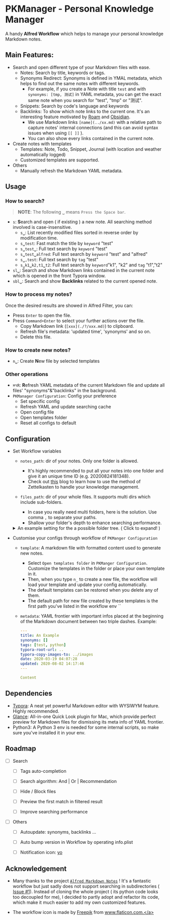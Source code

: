 # PKManager - Personal Knowledge Manager

A handy **Alfred Workflow** which helps to manage your personal knowledge Markdown notes.



## Main Features:

- Search and open different type of your Markdown files with ease.
    - Notes: Search by title, keywords or tags.
    - Synonyms Redirect: Synonyms is defined in YMAL metadata, which helps to find out the same notes with different keywords.
        - For example, if you create a Note with title `test` and with `synonyms: [tmp, 测试]` in YAML metadata, you can get the exact same note when you search for "test", "tmp" or "测试".
    - Snippets: Search by code's language and keywords
    - Backlinks: To show which note links to the current one. It's an interesting feature motivated by [Roam](https://roamresearch.com/) and [Obsidian](https://obsidian.md/).
        - We use Markdown links `[name](../xx.md)` with a relative path to capture notes' internal connections (and this can avoid syntax issues when using `[[ ]]` ).
        - You can also show every links contained in the current note.
- Create notes with templates
  - Templates: Note, Todo, Snippet, Journal (with location and weather automatically logged)
  - Customized templates are supported.
- Others
    - Manually refresh the Markdown YAML metadata.



## Usage

### How to search?

> **NOTE**: The following `␣` means `Press the Space bar`.

- `s`: **S**earch and open ( if existing ) a new note. All searching method involved is case-insensitive.
    - `s␣`: List recently modified files sorted in reverse order by modification time.
    - `s␣test`: Fast match the title by `keyword` "test"
    - `s␣test␣`: Full text search by `keyword` "test"
    - `s␣test␣alfred`: Full text search by `keyword` "test" and "alfred"
    - `s␣,test`: Full text search by `tag` "test"
    - `s␣k1␣k2,t1␣t2`: Full text search by `keyword`"k1", "k2" and `tag` "t1","t2"
- `sl␣`: Search and show Markdown links contained in the current note which is opened in the front Typora window.
- `sbl␣`: Search and show **Backlinks** related to the current opened note.

### How to process my notes?

Once the desired results are showed in Alfred Filter, you can:

- Press `Enter` to open the file.
- Press `Command+Enter` to select your further actions over the file.
  - Copy Markdown link (`[xxx](./?/xxx.md)`) to clipboard.
  - Refresh file's metadata: 'updated time', 'synonyms' and so on.
  - Delete this file.

### How to create new notes?

- `n␣`: Create **N**ew file by selected templates

### Other operations

- `⌘⌥R`: **R**efresh YAML metadata of the current Markdown file and update all files' "synonyms"&"backlinks" in the background.
- `PKManager Configuration`: Config your preference
  - Set specific config
  - Refresh YAML and update searching cache
  - Open config file
  - Open templates folder
  - Reset all configs to default



## Configuration

- Set Workflow variables

    - `notes_path`: dir of your notes. Only one folder is allowed.
      - It's highly recommended to put all your notes into one folder and give it an unique time ID (e.g. 20200824181348).
      - Check out [this](https://zettelkasten.de/posts/overview/#knowledge-management) blog to learn how to use the method of Zettelkasten to handle your knowledge management.

    - `files_path`: dir of your whole files. It supports multi dirs which include sub-folders.
      - In case you really need multi folders, here is the solution. Use comma `,` to separate your paths.
      - Shallow your folder's depth to enhance searching performance.

    <details>
    <summary>An example setting for the a possible folder tree. ( Click to expand! )</summary>

    ```
    ~
    └── Documents/
        └── My_Files/
            ├── Notes/
            │   ├── 20200102030405.md
            │   └── 20200102030522.md
            ├── Archives/
            │   ├── Programming/
            │   └── Ideas/
            ├── images/
            └── Others/
    ```

    ```
    notes_path: ~/Documents/My_Notes/Notes/
    files_path: [~/Documents/My_Notes/Notes/, ~/Documents/My_Notes/Archives/]
    ```
    </details>

- Customise your configs through workflow of `PKManger Configuration`

    - `template`: A markdown file with formatted content used to generate new notes.

        - Select `Open templates folder` in `PKManger Configuration`. Customize the templates in the folder or place your own template in it.
        - Then, when you type `n_` to create a new file, the workflow will load your template and update your config automatically.
        - The default templates can be restored when you delete any of them.
        - The default path for new file created by these templates is the first path you've listed in the workflow env ``

    - `metadata`: YAML frontier with important infos placed at the beginning of the Markdown document between two triple dashes. Example:

        ```yaml
        ---
        title: An Example
        synonyms: []
        tags: [test, python]
        typora-root-url: ..
        typora-copy-images-to: ../images
        date: 2020-03-19 04:07:28
        updated: 2020-08-02 14:17:46
        ---

        Content
        ```



## Dependencies

- [Typora](https://typora.io/): A neat yet powerful Markdown editor with WYSIWYM feature. Highly recommended.
- [Glance](https://github.com/samuelmeuli/glance): All-in-one Quick Look plugin for Mac, which provide perfect preview for Markdown files for dismissing its meta info of YAML frontier.
- Python3: A Python 3 env is needed for some internal scripts, so make sure you've installed it in your env.



## Roadmap

- [ ] Search
    - [ ] Tags auto-completion

    - [ ] Search algorithm: And | Or | Recommendation
    - [ ] Hide / Block files
    - [ ] Preview the first match in filtered result
    - [ ] Improve searching performance
- [ ] Others
    - [ ] Autoupdate: synonyms, backlinks ...
    - [ ] Auto bump version in Workflow by operating info.plist
    - [ ] Notification icon: [yo](https://github.com/sheagcraig/yo)



## Acknowledgement

- Many thanks to the project [`Alfred Markdown Notes`](https://github.com/Acidham/alfred-markdown-notes) ! It's a fantastic workflow but just sadly does not support searching in subdirectories ([ Issue #1](https://github.com/Acidham/alfred-markdown-notes/issues/1#issuecomment-489371014)). Instead of cloning the whole project ( its python code looks too decoupled for me), I decided to partly adopt and refactor its code, which make it much easier to add my own customized features.

- The workflow icon is made by <a href="https://www.flaticon.com/authors/freepik" title="Freepik">Freepik</a> from <a href="https://www.flaticon.com/" title="Flaticon"> www.flaticon.com.</a>
